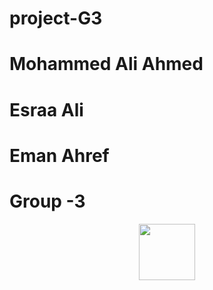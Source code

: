 ﻿# project-G3
 # Mohammed Ali Ahmed
 # Esraa Ali 
 # Eman Ahref
 # Group -3

<p align="center"> 
<a href="https://github.com/Gr3med"><img src="http://readme-typing-svg.herokuapp.com?font=mono&size=17&duration=4000&color=F7B11B&center=falso&vCenter=falso&lines=Group-3++%F0%9F%90%88;welcome++ to++ my repo.+%F0%9F%92%96" height="90px"></a> 
</p>
